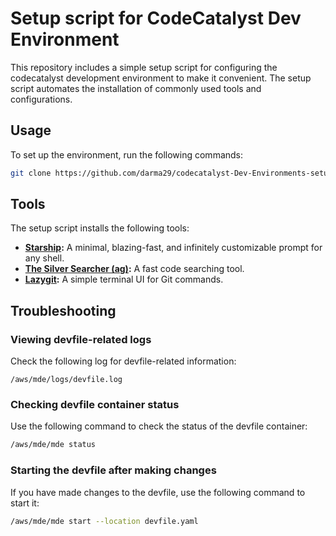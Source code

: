 # Setup script for CodeCatalyst Dev Environment 

This repository includes a simple setup script for configuring the codecatalyst development environment to make it convenient. The setup script automates the installation of commonly used tools and configurations.


## Usage

To set up the environment, run the following commands:

```sh
git clone https://github.com/darma29/codecatalyst-Dev-Environments-setup.git && cd codecatalyst-Dev-Environments-setup && chmod +x init_setup.bash && source init_setup.bash && cd codecatalyst-Dev-Environments-setup && chmod +x devfile_start.bash && ./devfile_start.bash

```

## Tools

The setup script installs the following tools:

- **[Starship](https://starship.rs/):** A minimal, blazing-fast, and infinitely customizable prompt for any shell.
- **[The Silver Searcher (ag)](https://github.com/ggreer/the_silver_searcher):** A fast code searching tool.
- **[Lazygit](https://github.com/jesseduffield/lazygit):** A simple terminal UI for Git commands.

## Troubleshooting

### Viewing devfile-related logs
Check the following log for devfile-related information:
```
/aws/mde/logs/devfile.log
```

### Checking devfile container status
Use the following command to check the status of the devfile container:
```sh
/aws/mde/mde status
```

### Starting the devfile after making changes
If you have made changes to the devfile, use the following command to start it:
```sh
/aws/mde/mde start --location devfile.yaml
```
